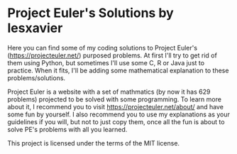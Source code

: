 # Project Euler's Solutions by lesxavier

Here you can find some of my coding solutions to Project Euler's (https://projecteuler.net/) purposed problems. At first I'll try to get rid of them using Python, but sometimes I'll use some C, R or Java just to practice. When it fits, I'll be adding some mathematical explanation to these problems/solutions.

Project Euler is a website with a set of mathmatics (by now it has 629 problems) projected to be solved with some programming. To learn more about it, I recommend you to visit https://projecteuler.net/about/ and have some fun by yourself. I also recommend you to use my explanations as your guidelines if you will, but not to just copy them, once all the fun is about to solve PE's problems with all you learned.

This project is licensed under the terms of the MIT license.
